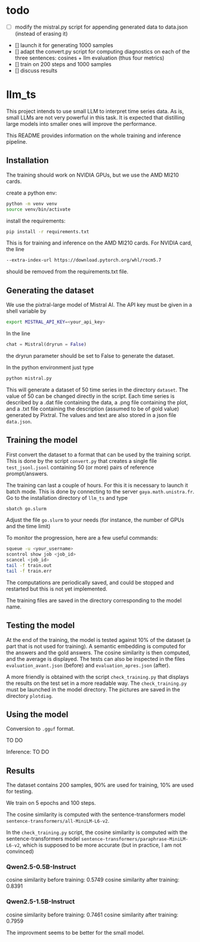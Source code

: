 # todo
- [ ] modify the mistral.py script for appending generated data to data.json (instead of erasing it)
- [] launch it for generating 1000 samples
- [] adapt the convert.py script for computing diagnostics on each of the three sentences: cosines + llm evaluation (thus four metrics)
- [] train on 200 steps and 1000 samples
- [] discuss results

# llm_ts

This project intends to use small LLM to interpret time series data. As is, small LLMs are not very powerful in this task. 
It is expected that distilling large models into smaller ones will improve the performance.

This README provides information on the whole training and inference pipeline. 

## Installation

The training should work on NVIDIA GPUs, but we use the AMD MI210 cards.

create a python env:
```bash
python -m venv venv
source venv/bin/activate
```

install the requirements:
```bash
pip install -r requirements.txt
```

This is for training and inference on the AMD MI210 cards. For NVIDIA card, the line
```bash
--extra-index-url https://download.pytorch.org/whl/rocm5.7
```
should be removed from the requirements.txt file.

## Generating the dataset

We use the pixtral-large model of Mistral AI. The API key must be given in a shell variable by
```bash
export MISTRAL_API_KEY=<your_api_key>
```
In the line
```python
chat = Mistral(dryrun = False)
```
the dryrun parameter should be set to False to generate the dataset.

In the python environment just type

```bash
python mistral.py
```

This will generate a dataset of 50 time series in the directory `dataset`. The value of 50 can be changed directly in the script. Each time series is described by a .dat file containing the data, a .png file containing the plot, and a .txt file containing the description (assumed to be of gold value) generated by Pixtral.
The values and text are also stored in a json file `data.json`.

## Training the model

First convert the dataset to a format that can be used by the training script. This is done by the script `convert.py` that creates a single file `test_jsonl.jsonl` containing 50 (or more) pairs of reference prompt/answers.

The training can last a couple of hours. For this it is necessary to launch it batch mode. This is done by connecting to the server `gaya.math.unistra.fr`. Go to the installation directory of `llm_ts` 
and type

```bash
sbatch go.slurm
```

Adjust the file `go.slurm` to your needs (for instance, the number of GPUs and the time limit)

To monitor the progression, here are a few useful commands:
```bash
squeue -u <your_username>
scontrol show job <job_id>
scancel <job_id>
tail -f train.out
tail -f train.err
```
The computations are periodically saved, and could be stopped and restarted but this is not yet implemented.

The training files are saved in the directory corresponding to the model name.


## Testing the model
At the end of the training, the model is tested against 10% of the dataset (a part that is not used for training). A semantic embedding is computed for the answers and the gold answers. The cosine similarity is then computed, and the average is displayed.
The tests can also be inspected in the files `evaluation_avant.json` (before) and `evaluation_apres.json` (after).

A more friendly is obtained with the script `check_training.py` that displays the results on the test set in a more readable way. The `check_training.py` must be launched in the model directory.
The pictures are saved in the directory `plotdiag`.

## Using the model

Conversion to `.gguf` format.

TO DO 

Inference: TO DO

## Results

The dataset contains 200 samples, 90% are used for training, 10% are used for testing.

We train on 5 epochs and 100 steps.

The cosine similarity is computed with the sentence-transformers model `sentence-transformers/all-MiniLM-L6-v2`.

In the `check_training.py` script, the cosine similarity is computed with the sentence-transformers model `sentence-transformers/paraphrase-MiniLM-L6-v2`, which is supposed to be more accurate (but in practice, I am not convinced)

### Qwen2.5-0.5B-Instruct

cosine similarity before training:  0.5749
cosine similarity after training:   0.8391


### Qwen2.5-1.5B-Instruct

cosine similarity before training:  0.7461
cosine similarity after training:  0.7959


The improvment seems to be better for the small model.
